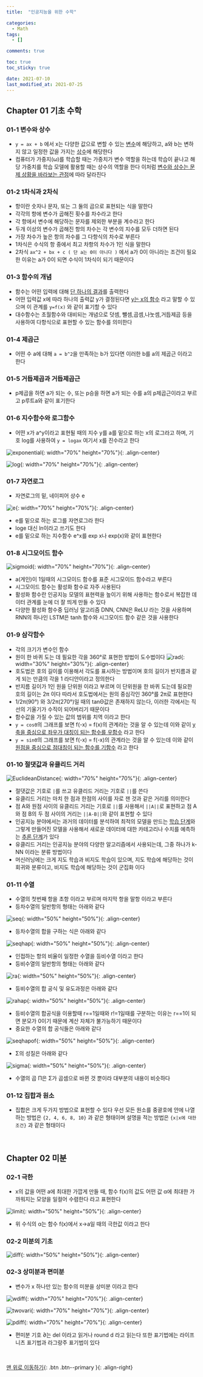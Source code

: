 ```yaml
---
title:  "인공지능을 위한 수학" 

categories:
  - Math
tags:
  - []

comments: true

toc: true
toc_sticky: true

date: 2021-07-10
last_modified_at: 2021-07-25
---
```


## Chapter 01 기초 수학

### 01-1 변수와 상수
- `y = ax + b` 에서 x는 다양한 값으로 변할 수 있는 <u>변수</u>에 해당하고, a와 b는 변하지 않고 일정한 값을 가지는 <u>상수</u>에 해당한다
- 컴퓨터가 가중지(ω)를 학습할 때는 가중치가 변수 역할을 하는데 학습이 끝나고 해당 가중치를 학습 모델에 활용할 때는 상수의 역할을 한다 이처럼 <u>변수와 상수는 문제 상황을 바라보는 관점</u>에 따라 달라진다

### 01-2 1차식과 2차식
- 항이란 숫자나 문자, 또는 그 둘의 곱으로 표현되는 식을 말한다
- 각각의 항에 변수가 곱해진 횟수를 차수라고 한다
- 각 항에서 변수에 해당하는 문자를 제외한 부분을 계수라고 한다
- 두개 이상의 변수가 곱해진 항의 차수는 각 변수의 지수를 모두 더하면 된다
- 가장 차수가 높은 항의 차수를 그 다항식의 차수로 부른다
- 1차식은 수식의 항 중에서 최고 차항의 차수가 1인 식을 말한다
- 2차식 `ax^2 + bx + c ( 단 a는 0이 아니다 )` 에서 a가 0이 아니라는 조건이 필요한 이유는 a가 0이 되면 수식이 1차식이 되기 때문이다

### 01-3 함수의 개념
- 함수는 어떤 입력에 대해 <u>단 하나의 결과</u>를 출력한다
- 어떤 입력값 x에 따라 하나의 출력값 y가 결정된다면 <u>y는 x의 함수</u> 라고 말할 수 있으며 이 관계를 `y=f(x)` 와 같이 표기할 수 있다
- 대수함수는 초월함수와 대비되는 개념으로 덧셈, 뺄셈,곱셈,나눗셈,거듭제곱 등을 사용하여 다항식으로 표현할 수 있는 함수를 의미한다

### 01-4 제곱근
- 어떤 수 a에 대해 `a = b^2`을 만족하는 b가 있다면 이러한 b를 a의 제곱근 이라고 한다

### 01-5 거듭제곱과 거듭제곱근
- p제곱을 하면 a가 되는 수, 또는 p승을 하면 a가 되는 수를 a의 p제곱근이라고 부르고 p루트a와 같이 표기한다

### 01-6 지수함수와 로그함수
- 어떤 x가 a^y이라고 표현될 때의 지수 y를 a를 밑으로 하는 x의 로그라고 하며, 기호 log를 사용하여 `y = logax` 여기서 x를 진수라고 한다

![exponential](https://user-images.githubusercontent.com/80055816/125400110-746cb380-e3ec-11eb-9217-d53f1a0e405e.png){: width="70%" height="70%"}{: .align-center}

![log](https://user-images.githubusercontent.com/80055816/125400145-85b5c000-e3ec-11eb-8298-6d3943c6e59f.png){: width="70%" height="70%"}{: .align-center}

### 01-7 자연로그
- 자연로그의 밑, 네이피어 상수 e

![e](https://user-images.githubusercontent.com/80055816/125785485-1661a2db-90f6-4ce2-95b0-e0d3303e760e.png){: width="70%" height="70%"}{: .align-center}

- e를 밑으로 하는 로그를 자연로그라 한다
- loge 대신 ln이라고 쓰기도 한다
- e를 밑으로 하는 지수함수 e^x를 exp x나 exp(x)와 같이 표현한다

### 01-8 시그모이드 함수
![sigmoid](https://user-images.githubusercontent.com/80055816/125806868-f84cb258-61fd-4c1a-9f06-547f6c595703.jpg){: width="70%" height="70%"}{: .align-center}

- a(게인)이 1일때의 시그모이드 함수를 표준 시그모이드 함수라고 부른다
- 시그모이드 함수는 활성화 함수로 자주 사용된다
- 활성화 함수란 인공지능 모델의 표현력을 높이기 위해 사용하는 함수로서 복잡한 데이터 관계를 눈에 더 잘 띄게 만들 수 있다
- 다양한 활성화 함수중 딥러닝 알고리즘 DNN, CNN은 ReLU 라는 것을 사용하며 RNN의 하나인 LSTM은 tanh 함수와 시그모이드 함수 같은 것을 사용한다

### 01-9 삼각함수
- 각의 크기가 변수인 함수
- 원이 한 바퀴 도는 데 필요한 각을 360°로 표현한 방법이 도수법이다
![rad](https://user-images.githubusercontent.com/80055816/125979403-42619ca6-07ea-4317-b82f-8d98f0b66033.png){: width="30%" height="30%"}{: .align-center}
- 호도법은 호의 길이를 이용해서 각도를 표시하는 방법이며 호의 길이가 반지름과 같게 되는 만큼의 각을 1 라디안이라고 정의한다
- 반지름 길이가 1인 원을 단위원 이라고 부르며 이 단위원을 한 바퀴 도는데 필요한 호의 길이는 2π 이다 따라서 호도법에서는 원의 중심각인 360°를 2π로 표현한다
- 1/2π(90°) 와 3/2π(270°)일 때의 tanΘ값은 존재하지 않는다, 이러한 각에서는 직선의 기울기가 수직이 되어버리기 때문이다
- 함수값을 가질 수 있는 값의 범위를 치역 이라고 한다
- `y = cosΘ`의 그래프를 보면 f(-x) = f(x)의 관계라는 것을 알 수 있는데 이와 같이 <u>y축을 중심으로 좌우가 대칭이 되는 함수를 우함수</u> 라고 한다
- `y = sinΘ`의 그래프를 보면 f(-x) = f(-x)의 관계라는 것을 알 수 있는데 이와 같이 <u>원점을 중심으로 점대칭이 되는 함수를 기함수</u> 라고 한다

### 01-10 절댓값과 유클리드 거리
![EuclideanDistance](https://user-images.githubusercontent.com/80055816/126038541-b6e228b6-dd1f-455d-99d3-0d42d1e7e678.png){: width="70%" height="70%"}{: .align-center}

- 절댓값은 기호로 `|`를 쓰고 유클리드 거리는 기호로 `||`를 쓴다
- 유클리드 거리는 마치 한 점과 한점의 사이를 자로 잰 것과 같은 거리를 의미한다
- 점 A와 원점 사이의 유클리드 거리는 기호로 `||`를 사용해서 `||A||`로 표현하고 점 A와 점 B의 두 점 사이의 거리는 `||A-B||`와 같이 표현할 수 있다
- 인공지능 분야에서는 과거의 데이터를 분석하여 최적의 모델을 만드는 <u>학습 단계</u>와 그렇게 만들어진 모델을 사용해서 새로운 데이터에 대한 카테고리나 수치를 예측하는 <u>추론 단계</u>가 있다
- 유클리드 거리는 인공지능 분야의 다양한 알고리즘에서 사용되는데, 그중 하나가 k-NN 이라는 분류 방법이다
- 머신러닝에는 크게 지도 학습과 비지도 학습이 있으며, 지도 학습에 해당하는 것이 회귀와 분류이고, 비지도 학습에 해당하는 것이 군집화 이다

### 01-11 수열
- 수열의 첫번째 항을 초항 이라고 부르며 마지막 항을 말항 이라고 부른다
- 등차수열의 일반항의 형태는 아래와 같다

![seq](https://user-images.githubusercontent.com/80055816/126064848-83a51019-7eb9-4ef8-bc18-00295c9e47dd.PNG){: width="50%" height="50%"}{: .align-center}

- 등차수열의 합을 구하는 식은 아래와 같다

![seqhap](https://user-images.githubusercontent.com/80055816/126065275-336dd247-69e0-4ac7-ab26-c36c9b672193.PNG){: width="50%" height="50%"}{: .align-center}

- 인접하는 항의 비율이 일정한 수열을 등비수열 이라고 한다
- 등비수열의 일반항의 형태는 아래와 같다

![ra](https://user-images.githubusercontent.com/80055816/126065025-36a14830-356d-46ee-8dca-b60e70b00571.PNG){: width="50%" height="50%"}{: .align-center}

- 등비수열의 합 공식 및 유도과정은 아래와 같다

![rahap](https://user-images.githubusercontent.com/80055816/126065177-41276cd7-7d24-4798-a1c4-c4f0c7557478.PNG){: width="50%" height="50%"}{: .align-center}

- 등비수열의 합공식을 이용할때 r==1일때와 r!=1일때를 구분하는 이유는 r==1이 되면 분모가 0이기 때문에 계산 자체가 불가능하기 때문이다
- 중요한 수열의 합 공식들은 아래와 같다

![seqhapof](https://user-images.githubusercontent.com/80055816/126897542-06f39299-ed58-44ed-ac7d-c34e821a3775.png){: width="50%" height="50%"}{: .align-center}

- Σ의 성질은 아래와 같다

![sigma](https://user-images.githubusercontent.com/80055816/126065811-5fa036a3-334e-4c11-9542-35d57fe15928.PNG){: width="50%" height="50%"}{: .align-center}

- 수열의 곱 Π은 Σ가 곱셈으로 바뀐 것 뿐이라 대부분의 내용이 비슷하다

### 01-12 집합과 원소
- 집합은 크게 두가지 방법으로 표현할 수 있다 우선 모든 원소를 중괄호에 안에 나열하는 방법은 `{2, 4, 6, 8, 10}` 과 같은 형태이며 설명을 적는 방법은 `{x|x에 대한 조건}` 과 같은 형태이다

<br>

## Chapter 02 미분

### 02-1 극한
- x의 값을 어떤 a에 최대한 가깝게 만들 때, 함수 f(x)의 값도 어떤 값 α에 최대한 가까워지는 모양을 일컬어 수렴한다 라고 표현한다

![limit](https://user-images.githubusercontent.com/80055816/126583356-56648ffa-df1b-487d-87fb-df80c3249539.PNG){: width="50%" height="50%"}{: .align-center}

- 위 수식의 α는 함수 f(x)에서 x->a일 때의 극한값 이라고 한다

### 02-2 미분의 기초

![diff](https://user-images.githubusercontent.com/80055816/126893837-f8bb241b-4d68-4641-8965-4582a25e294b.PNG){: width="50%" height="50%"}{: .align-center}

### 02-3 상미분과 편미분

- 변수가 x 하나만 있는 함수의 미분을 상미분 이라고 한다

![wdiff](https://user-images.githubusercontent.com/80055816/126897249-bb696ff5-6c53-4fa3-bf6d-fe86c6de60b7.PNG){: width="70%" height="70%"}{: .align-center}

![twovari](https://user-images.githubusercontent.com/80055816/126897255-7333f5d2-9915-491c-b3ac-6ce8a862fbfa.png){: width="70%" height="70%"}{: .align-center}

![pdiff](https://user-images.githubusercontent.com/80055816/126897159-ce84dfe5-e281-4d4b-a306-e0cdf3f45e94.PNG){: width="70%" height="70%"}{: .align-center}

- 편미분 기호 ∂는 del 이라고 읽거나 round d 라고 읽는다 또한 표기법에는 라이프니츠 표기법과 라그랑주 표기법이 있다

<br>

[맨 위로 이동하기](#){: .btn .btn--primary }{: .align-right}